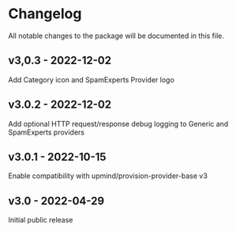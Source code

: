 # Changelog

All notable changes to the package will be documented in this file.

## v3,0.3 - 2022-12-02

Add Category icon and SpamExperts Provider logo

## v3.0.2 - 2022-12-02

Add optional HTTP request/response debug logging to Generic and SpamExperts providers

## v3.0.1 - 2022-10-15

Enable compatibility with upmind/provision-provider-base v3

## v3.0 - 2022-04-29

Initial public release

